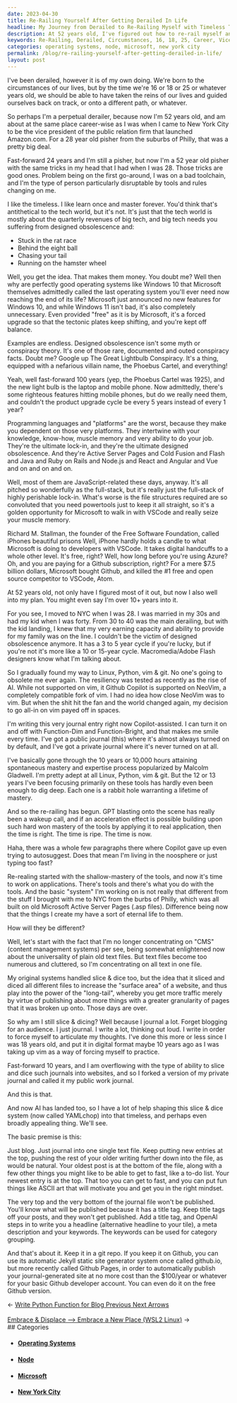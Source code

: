 ```yaml
---
date: 2023-04-30
title: Re-Railing Yourself After Getting Derailed In Life
headline: My Journey from Derailed to Re-Railing Myself with Timeless Tools and AI Assistance
description: At 52 years old, I've figured out how to re-rail myself and avoid getting derailed in life. I've gone through 10 years or 10,000 hours of attaining spontaneous mastery and expertise, and I'm now using tools like Linux, Python, vim & git to create applications that have an eternal life. My system, YAMLchop, focuses on journaling into one single text file, using title tags to decide what gets published and using OpenAI to write headlines and metas.
keywords: Re-Railing, Derailed, Circumstances, 16, 18, 25, Career, Vice President, Public Relations, Amazon.com, Pisher, NYC, Rat Race, Eight Ball, Chasing Tail, Hamster Wheel, Operating Systems, Windows 10, Windows 11, Designed Obsolescence, Lightbulb, Laptop, Mobile Phone, Programming Languages, Platforms, Lock-In, Active Server Pages, Cold Fusion, Flash, Java, Ruby on Rails, Node
categories: operating systems, node, microsoft, new york city
permalink: /blog/re-railing-yourself-after-getting-derailed-in-life/
layout: post
---
```



I've been derailed, however it is of my own doing. We're born to the
circumstances of our lives, but by the time we're 16 or 18 or 25 or whatever
years old, we should be able to have taken the reins of our lives and guided
ourselves back on track, or onto a different path, or whatever.

So perhaps I'm a perpetual derailer, because now I'm 52 years old, and am about
at the same place career-wise as I was when I came to New York City to be the
vice president of the public relation firm that launched Amazon.com. For a 28
year old pisher from the suburbs of Philly, that was a pretty big deal.

Fast-forward 24 years and I'm still a pisher, but now I'm a 52 year old pisher
with the same tricks in my head that I had when I was 28. Those tricks are good
ones. Problem being on the first go-around, I was on a bad toolchain, and I'm
the type of person particularly disruptable by tools and rules changing on me.

I like the timeless. I like learn once and master forever. You'd think that's
antithetical to the tech world, but it's not. It's just that the tech world
is mostly about the quarterly revenues of big tech, and big tech needs you
suffering from designed obsolescence and:

- Stuck in the rat race
- Behind the eight ball
- Chasing your tail
- Running on the hamster wheel

Well, you get the idea. That makes them money. You doubt me? Well then why are
perfectly good operating systems like Windows 10 that Microsoft themselves
admittedly called the last operating system you'll ever need now reaching the
end of its life? Microsoft just announced no new features for Windows 10, and
while Windows 11 isn't bad, it's also completely unnecessary. Even provided
"free" as it is by Microsoft, it's a forced upgrade so that the tectonic plates
keep shifting, and you're kept off balance.

Examples are endless. Designed obsolescence isn't some myth or conspiracy
theory. It's one of those rare, documented and outed conspiracy facts. Doubt
me? Google up The Great Lightbulb Conspiracy. It's a thing, equipped with a
nefarious villain name, the Phoebus Cartel, and everything!

Yeah, well fast-forward 100 years (yep, the Phoebus Cartel was 1925), and the
new light bulb is the laptop and mobile phone. Now admittedly, there's some
righteous features hitting mobile phones, but do we really need them, and
couldn't the product upgrade cycle be every 5 years instead of every 1 year?

Programming languages and "platforms" are the worst, because they make you
dependent on those very platforms. They intertwine with your knowledge,
know-how, muscle memory and very ability to do your job. They're the ultimate
lock-in, and they're the ultimate designed obsolescence. And they're Active
Server Pages and Cold Fusion and Flash and Java and Ruby on Rails and Node.js
and React and Angular and Vue and on and on and on.

Well, most of them are JavaScript-related these days, anyway. It's all pitched
so wonderfully as the full-stack, but it's really just the full-stack of highly
perishable lock-in. What's worse is the file structures required are so
convoluted that you need powertools just to keep it all straight, so it's a
golden opportunity for Microsoft to walk in with VSCode and really seize your
muscle memory. 

Richard M. Stallman, the founder of the Free Software Foundation, called
iPhones beautiful prisons Well, iPhone hardly holds a candle to what Microsoft
is doing to developers with VSCode. It takes digital handcuffs to a whole other
level. It's free, right? Well, how long before you're using Azure? Oh, and you
are paying for a Github subscription, right? For a mere $7.5 billion dollars,
Microsoft bought Github, and killed the #1 free and open source competitor to
VSCode, Atom.

At 52 years old, not only have I figured most of it out, but now I also well
into my plan. You might even say I'm over 10+ years into it.

For you see, I moved to NYC when I was 28. I was married in my 30s and had my
kid when I was forty. From 30 to 40 was the main derailing, but with the kid
landing, I knew that my very earning capacity and ability to provide for my
family was on the line. I couldn't be the victim of designed obsolescence
anymore. It has a 3 to 5 year cycle if you're lucky, but if you're not it's
more like a 10 or 15-year cycle. Macromedia/Adobe Flash designers know what I'm
talking about.

So I gradually found my way to Linux, Python, vim & git. No one's going to
obsolete me ever again. The resiliency was tested as recently as the rise of
AI. While not supported on vim, it Github Copilot is supported on NeoVim, a
completely compatible fork of vim. I had no idea how close NeoVim was to vim.
But when the shit hit the fan and the world changed again, my decision to go
all-in on vim payed off in spaces.

I'm writing this very journal entry right now Copilot-assisted. I can turn it
on and off with Function-Dim and Function-Bright, and that makes me smile every
time. I've got a public journal (this) where it's almost always turned on by
default, and I've got a private journal where it's never turned on at all.

I've basically gone through the 10 years or 10,000 hours attaining spontaneous
mastery and expertise process popularized by Malcolm Gladwell. I'm pretty adept
at all Linux, Python, vim & git. But the 12 or 13 years I've been focusing
primarily on these tools has hardly even been enough to dig deep. Each one is a
rabbit hole warranting a lifetime of mastery.

And so the re-railing has begun. GPT blasting onto the scene has really been a
wakeup call, and if an acceleration effect is possible building upon such hard
won mastery of the tools by applying it to real application, then the time is
right. The time is ripe. The time is now.

Haha, there was a whole few paragraphs there where Copilot gave up even trying
to autosuggest. Does that mean I'm living in the noosphere or just typing too
fast?
                                           
Re-realing started with the shallow-mastery of the tools, and now it's time to
work on applications. There's tools and there's what you do with the tools. And
the basic "system" I'm working on is not really that different from the stuff I
brought with me to NYC from the burbs of Philly, which was all built on old
Microsoft Active Server Pages (.asp files). Difference being now that the
things I create my have a sort of eternal life to them.

How will they be different?

Well, let's start with the fact that I'm no longer concentrating on "CMS"
(content management systems) per see, being somewhat enlightened now about the
universality of plain old text files. But text files become too numerous and
cluttered, so I'm concentrating on all text in one file.

My original systems handled slice & dice too, but the idea that it sliced and
diced all different files to increase the "surface area" of a website, and thus
play into the power of the "long-tail", whereby you get more traffic merely by
virtue of publishing about more things with a greater granularity of pages that
it was broken up onto. Those days are over.

So why am I still slice & dicing? Well because I journal a lot. Forget blogging
for an audience. I just journal. I write a lot, thinking out loud. I write in
order to force myself to articulate my thoughts. I've done this more or less
since I was 18 years old, and put it in digital format maybe 10 years ago as I
was taking up vim as a way of forcing myself to practice.

Fast-forward 10 years, and I am overflowing with the type of ability to slice
and dice such journals into websites, and so I forked a version of my private
journal and called it my public work journal.

And this is that.

And now AI has landed too, so I have a lot of help shaping this slice & dice
system (now called YAMLchop) into that timeless, and perhaps even broadly
appealing thing. We'll see.

The basic premise is this:

Just blog. Just journal into one single text file. Keep putting new entries at
the top, pushing the rest of your older writing further down into the file, as
would be natural. Your oldest post is at the bottom of the file, along with a
few other things you might like to be able to get to fast, like a to-do list.
Your newest entry is at the top. That too you can get to fast, and you can put
fun things like ASCII art that will motivate you and get you in the right
mindset.

The very top and the very bottom of the journal file won't be published. You'll
know what will be published because it has a title tag. Keep title tags off
your posts, and they won't get published. Add a title tag, and OpenAI steps in
to write you a headline (alternative headline to your tile), a meta description
and your keywords. The keywords can be used for category grouping.

And that's about it. Keep it in a git repo. If you keep it on Github, you can
use its automatic Jekyll static site generator system once called github.io,
but more recently called Github Pages, in order to automatically publish your
journal-generated site at no more cost than the $100/year or whatever for your
basic Github developer account. You can even do it on the free Github version.


<div class="arrow-links"><div class="post-nav-prev"><span class="arrow">&larr;&nbsp;</span><a href="/blog/write-python-function-for-blog-previous-next-arrows/">Write Python Function for Blog Previous Next Arrows</a></div> &nbsp; <div class="post-nav-next"><a href="/blog/embrace-displace-embrace-a-new-place-wsl2-linux/">Embrace & Displace --> Embrace a New Place (WSL2 Linux)</a><span class="arrow">&nbsp;&rarr;</span></div></div>
## Categories

<ul>
<li><h4><a href='/operating-systems/'>Operating Systems</a></h4></li>
<li><h4><a href='/node/'>Node</a></h4></li>
<li><h4><a href='/microsoft/'>Microsoft</a></h4></li>
<li><h4><a href='/new-york-city/'>New York City</a></h4></li></ul>